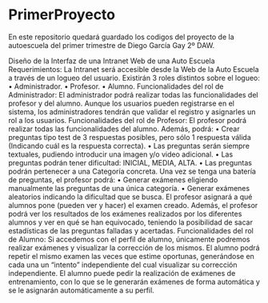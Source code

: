 # PrimerProyecto

En este repositorio quedará guardado los codigos del proyecto de la autoescuela del primer trimestre de Diego García Gay 2º DAW.

Diseño de la Interfaz de una Intranet Web de una Auto Escuela 
Requerimientos: 
La Intranet será accesible desde la Web de la Auto Escuela a través de un logueo del usuario. 
Existirán 3 roles distintos sobre el logueo: 
• Administrador. 
• Profesor. 
• Alumno. 
Funcionalidades del rol de Administrador: 
El administrador podrá realizar todas las funcionalidades del profesor y del alumno. 
Aunque los usuarios pueden registrarse en el sistema, los administradores tendrán que validar 
el registro y asignarles un rol a los usuarios. 
Funcionalidades del rol de Profesor: 
El profesor podrá realizar todas las funcionalidades del alumno. 
Además, podrá: 
• Crear preguntas tipo test de 3 respuestas posibles, pero sólo 1 respuesta válida 
(Indicando cuál es la respuesta correcta). 
• Las preguntas serán siempre textuales, pudiendo introducir una imagen y/o video 
adicional. 
• Las preguntas podrán tener dificultad: INICIAL, MEDIA, ALTA. 
• Las preguntas podrán pertenecer a una Categoría concreta. 
Una vez se tenga una batería de preguntas, el profesor podrá: 
• Generar exámenes eligiendo manualmente las preguntas de una única categoría. 
• Generar exámenes aleatorios indicando la dificultad que se busca. 
El profesor asignará a qué alumnos pone (pueden ver y hacer) el examen creado. 
Además, el profesor podrá ver los resultados de los exámenes realizados por los diferentes 
alumnos y ver en qué se han equivocado, teniendo la posibilidad de sacar estadísticas de las 
preguntas falladas y acertadas. 
Funcionalidades del rol de Alumno: 
Si accedemos con el perfil de alumno, únicamente podremos realizar exámenes y visualizar la 
corrección de los mismos. 
El alumno podrá repetir el mismo examen las veces que estime oportunas, generándose en 
cada una un “intento” independiente del cual visualizar su corrección independiente. 
El alumno puede pedir la realización de exámenes de entrenamiento, con lo que se le 
generarán exámenes de forma automática y se le asignarán automáticamente a su perfil.
